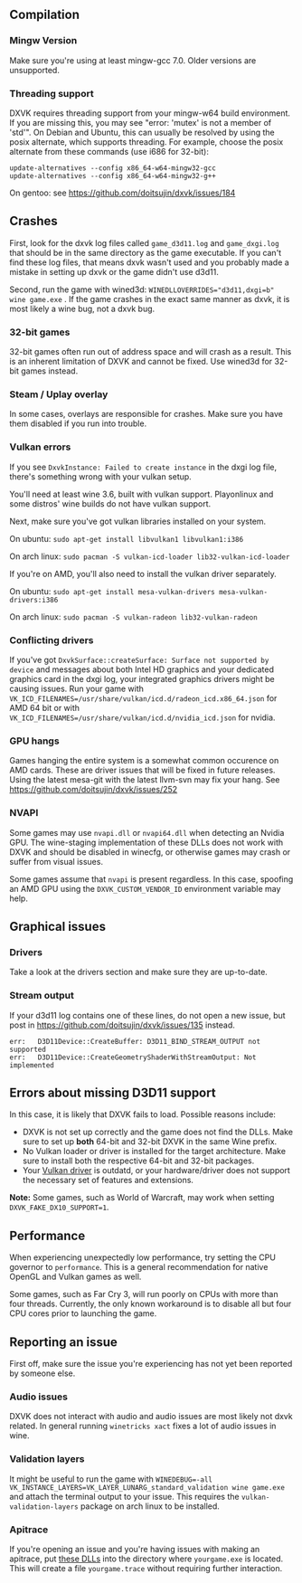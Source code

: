 ## Compilation
### Mingw Version
Make sure you're using at least mingw-gcc 7.0. Older versions are unsupported.

### Threading support
DXVK requires threading support from your mingw-w64 build environment. If you are missing this, you may see "error: 'mutex' is not a member of 'std'". On Debian and Ubuntu, this can usually be resolved by using the posix alternate, which supports threading. For example, choose the posix alternate from these commands (use i686 for 32-bit):

```
update-alternatives --config x86_64-w64-mingw32-gcc
update-alternatives --config x86_64-w64-mingw32-g++
```

On gentoo: see https://github.com/doitsujin/dxvk/issues/184

## Crashes
First, look for the dxvk log files called `game_d3d11.log` and `game_dxgi.log` that should be in the same directory as the game executable. If you can't find these log files, that means dxvk wasn't used and you probably made a mistake in setting up dxvk or the game didn't use d3d11.

Second, run the game with wined3d: `WINEDLLOVERRIDES="d3d11,dxgi=b" wine game.exe` . If the game crashes in the exact same manner as dxvk, it is most likely a wine bug, not a dxvk bug.

### 32-bit games

32-bit games often run out of address space and will crash as a result. This is an inherent limitation of DXVK and cannot be fixed. Use wined3d for 32-bit games instead.

### Steam / Uplay overlay

In some cases, overlays are responsible for crashes. Make sure you have them disabled if you run into trouble.

### Vulkan errors
If you see `DxvkInstance: Failed to create instance` in the dxgi log file, there's something wrong with your vulkan setup. 

You'll need at least wine 3.6, built with vulkan support. Playonlinux and some distros' wine builds do not have vulkan support.

Next, make sure you've got vulkan libraries installed on your system.

On ubuntu: `sudo apt-get install libvulkan1 libvulkan1:i386`

On arch linux: `sudo pacman -S vulkan-icd-loader lib32-vulkan-icd-loader`

If you're on AMD, you'll also need to install the vulkan driver separately.

On ubuntu: `sudo apt-get install mesa-vulkan-drivers mesa-vulkan-drivers:i386`

On arch linux: `sudo pacman -S vulkan-radeon lib32-vulkan-radeon`

### Conflicting drivers
If you've got `DxvkSurface::createSurface: Surface not supported by device` and messages about both Intel HD graphics and your dedicated graphics card in the dxgi log, your integrated graphics drivers might be causing issues. Run your game with `VK_ICD_FILENAMES=/usr/share/vulkan/icd.d/radeon_icd.x86_64.json` for AMD 64 bit or with `VK_ICD_FILENAMES=/usr/share/vulkan/icd.d/nvidia_icd.json` for nvidia.

### GPU hangs
Games hanging the entire system is a somewhat common occurence on AMD cards. These are driver issues that will be fixed in future releases. Using the latest mesa-git with the latest llvm-svn may fix your hang. See https://github.com/doitsujin/dxvk/issues/252

### NVAPI
Some games may use `nvapi.dll` or `nvapi64.dll` when detecting an Nvidia GPU. The wine-staging implementation of these DLLs does not work with DXVK and should be disabled in winecfg, or otherwise games may crash or suffer from visual issues.

Some games assume that `nvapi` is present regardless. In this case, spoofing an AMD GPU using the `DXVK_CUSTOM_VENDOR_ID` environment variable may help.

## Graphical issues
### Drivers
Take a look at the drivers section and make sure they are up-to-date.

### Stream output
If your d3d11 log contains one of these lines, do not open a new issue, but post in https://github.com/doitsujin/dxvk/issues/135 instead.
```
err:   D3D11Device::CreateBuffer: D3D11_BIND_STREAM_OUTPUT not supported
err:   D3D11Device::CreateGeometryShaderWithStreamOutput: Not implemented
```

## Errors about missing D3D11 support
In this case, it is likely that DXVK fails to load. Possible reasons include:
- DXVK is not set up correctly and the game does not find the DLLs. Make sure to set up **both** 64-bit and 32-bit DXVK in the same Wine prefix.
- No Vulkan loader or driver is installed for the target architecture. Make sure to install both the respective 64-bit and 32-bit packages.
- Your [Vulkan driver](https://github.com/doitsujin/dxvk/wiki/Driver-support) is outdatd, or your hardware/driver does not support the necessary set of features and extensions.

**Note:** Some games, such as World of Warcraft, may work when setting `DXVK_FAKE_DX10_SUPPORT=1`.

## Performance

When experiencing unexpectedly low performance, try setting the CPU governor to `performance`. This is a general recommendation for native OpenGL and Vulkan games as well.

Some games, such as Far Cry 3, will run poorly on CPUs with more than four threads. Currently, the only known workaround is to disable all but four CPU cores prior to launching the game.

## Reporting an issue
First off, make sure the issue you're experiencing has not yet been reported by someone else.

### Audio issues
DXVK does not interact with audio and audio issues are most likely not dxvk related. In general running `winetricks xact` fixes a lot of audio issues in wine.

### Validation layers
It might be useful to run the game with `WINEDEBUG=-all VK_INSTANCE_LAYERS=VK_LAYER_LUNARG_standard_validation wine game.exe` and attach the terminal output to your issue. This requires the `vulkan-validation-layers` package on arch linux to be installed.

### Apitrace
If you're opening an issue and you're having issues with making an apitrace, put [these DLLs]( https://www.dropbox.com/sh/o769ius47wpu3pw/AABYFKQFFNsCsosXhl7_HReDa?dl=0) into the directory where `yourgame.exe` is located. This will create a file `yourgame.trace` without requiring further interaction.